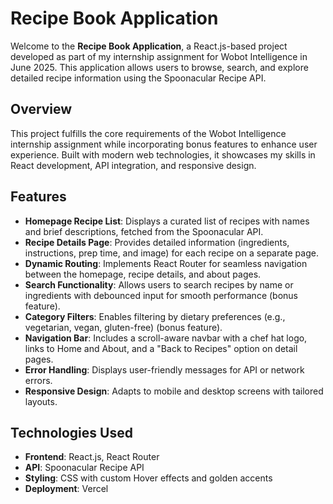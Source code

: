 # Recipe Book Application

Welcome to the **Recipe Book Application**, a React.js-based project developed as part of my internship assignment for Wobot Intelligence in June 2025. This application allows users to browse, search, and explore detailed recipe information using the Spoonacular Recipe API.

## Overview

This project fulfills the core requirements of the Wobot Intelligence internship assignment while incorporating bonus features to enhance user experience. Built with modern web technologies, it showcases my skills in React development, API integration, and responsive design.

## Features

- **Homepage Recipe List**: Displays a curated list of recipes with names and brief descriptions, fetched from the Spoonacular API.
- **Recipe Details Page**: Provides detailed information (ingredients, instructions, prep time, and image) for each recipe on a separate page.
- **Dynamic Routing**: Implements React Router for seamless navigation between the homepage, recipe details, and about pages.
- **Search Functionality**: Allows users to search recipes by name or ingredients with debounced input for smooth performance (bonus feature).
- **Category Filters**: Enables filtering by dietary preferences (e.g., vegetarian, vegan, gluten-free) (bonus feature).
- **Navigation Bar**: Includes a scroll-aware navbar with a chef hat logo, links to Home and About, and a "Back to Recipes" option on detail pages.
- **Error Handling**: Displays user-friendly messages for API or network errors.
- **Responsive Design**: Adapts to mobile and desktop screens with tailored layouts.

## Technologies Used

- **Frontend**: React.js, React Router
- **API**: Spoonacular Recipe API
- **Styling**: CSS with custom Hover effects and golden accents
- **Deployment**: Vercel

